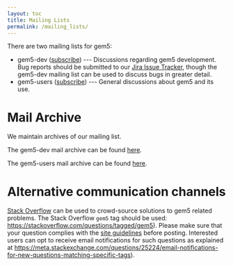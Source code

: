 ```yaml
---
layout: toc
title: Mailing Lists
permalink: /mailing_lists/
---
```


There are two mailing lists for gem5:

* gem5-dev ([subscribe](http://m5sim.org/mailman/listinfo/gem5-dev)) ---
Discussions regarding gem5 development. Bug reports should be submitted to our
[Jira Issue Tracker](https://gem5.atlassian.net), though the gem5-dev mailing
list can be used to discuss bugs in greater detail.
* gem5-users ([subscribe](http://m5sim.org/mailman/listinfo/gem5-users)) ---
General discussions about gem5 and its use.

# Mail Archive

We maintain archives of our mailing list.

The gem5-dev mail archive can be found [here](
https://www.mail-archive.com/gem5-dev@gem5.org).

The gem5-users mail archive can be found [here](
https://www.mail-archive.com/gem5-users@gem5.org).

# Alternative communication channels

[Stack Overflow](https://stackoverflow.com) can be used to crowd-source
solutions to gem5 related problems. The Stack Overflow `gem5` tag should be
used: <https://stackoverflow.com/questions/tagged/gem5>). Please make sure
that your question complies with the [site guidelines](
https://stackoverflow.com/help/asking) before posting. Interested users can opt
to receive email notifications for such questions as explained at
<https://meta.stackexchange.com/questions/25224/email-notifications-for-new-questions-matching-specific-tags>).

